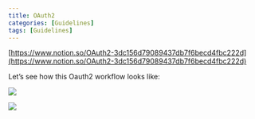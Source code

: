```yaml
---
title: OAuth2
categories: [Guidelines]
tags: [Guidelines]
---
```


[https://www.notion.so/OAuth2-3dc156d79089437db7f6becd4fbc222d](https://www.notion.so/OAuth2-3dc156d79089437db7f6becd4fbc222d)


Let’s see how this Oauth2 workflow looks like:


![](https://prod-files-secure.s3.us-west-2.amazonaws.com/9960fb2a-b75e-4bea-a8f9-b00925db1215/3bce41e0-99e8-4ebd-9701-e2bc9cbb79a2/Untitled.png?X-Amz-Algorithm=AWS4-HMAC-SHA256&X-Amz-Content-Sha256=UNSIGNED-PAYLOAD&X-Amz-Credential=ASIAZI2LB466YC7UAYHD%2F20250619%2Fus-west-2%2Fs3%2Faws4_request&X-Amz-Date=20250619T202714Z&X-Amz-Expires=3600&X-Amz-Security-Token=IQoJb3JpZ2luX2VjEMP%2F%2F%2F%2F%2F%2F%2F%2F%2F%2FwEaCXVzLXdlc3QtMiJHMEUCIQDM50S2%2Btm7%2FfcVr4pRrmUxJrJ0tabrtGlBHthFLt16%2FAIgLJh8BAyeWrOzBgVu%2BKIq00U6J37JZDstUc1eHYlwEDcqiAQIrP%2F%2F%2F%2F%2F%2F%2F%2F%2F%2FARAAGgw2Mzc0MjMxODM4MDUiDN548aIKW5e41t4aByrcA9sAO3aEenlS9raPsBTLgF%2FHzYBkmQJmsLrg4AXUGDrDW7q6SQ32Pc8ldqg2oBrxW7FFucclDpxJQFMYQlmCEC5J6pufKy429Q1zKzSGhUKm4s0TOCeH3BtRW4cFctvRaS6oM8M7QPsAU%2B%2BEa%2FCE2H5%2BJpXUywEHED7HfyhdNDXddBLBeKZFcoJ3PmpiKTqe7fJdmsHHkfQEvBpCWjlLoWF29i5YjjF4j1VLJjNJ1gGSCBvk%2BHFNqBlRiL15zOS%2B3QXIf%2FaBQxdZr3YAUpi9rjfpPvRYSu5H4kcQeBvv0D5TPdTM%2BPnDbuxBlbupx9gtbYmkICUcH5r1y%2FwOTvvwIReunSm0vYLyqsNAZDKiPtfeTYG5E3JObytKzteix7KqHEz7C5KXYz%2Fhnxa6oeSdRroyBZ9sp4B%2Frd7B1uTjWCB%2F8omWPC%2FDikDrNjmeujaXJbaTD6hmtZBlvWazwliV%2Fr4kV4ZoFugADYIrcwY0cEiaG2t9cnOIXdYhBfCVfUnkzaKDXB8kYwaJSCJRYm0Z5DoxFIJ1FgyQS1mJKXtVpEkO9Vd8ca2SjAJUEhoni7jnuuFj91Nx3k6GZOBNmRbMyKjbJvYPx8o5gd36G%2Fp2eQ%2B5zUXBhVEB8ypL5V62MKa20cIGOqUBCr6JKuaNzO0xX2DS79FzH1e4it%2F1vVmW0rwq69wGNi5LlgRK4Hkv7w2AgBGVb8dVNZG6O37HxY%2Fxzh1cfAxYlYzIOY0fsa96W8S4ezXclBqLjfVcY70MUGx11lXMCa0tIndBG%2Bgf7SkRmCJh7%2B%2BjHbKcgnfSxF2YQnVOoinAhk4BkUCjuc7sj5PYj7Icq4op8mXdiYMTOEEm2tCI%2F1LUzLnir%2BVD&X-Amz-Signature=09c7d6933672ae498276f1656c8d0e14598e22152981370c2753ccb03541cedd&X-Amz-SignedHeaders=host&x-amz-checksum-mode=ENABLED&x-id=GetObject)


![](https://prod-files-secure.s3.us-west-2.amazonaws.com/9960fb2a-b75e-4bea-a8f9-b00925db1215/27d32b66-de43-41de-80f7-7edb81d1190f/Untitled.png?X-Amz-Algorithm=AWS4-HMAC-SHA256&X-Amz-Content-Sha256=UNSIGNED-PAYLOAD&X-Amz-Credential=ASIAZI2LB466YC7UAYHD%2F20250619%2Fus-west-2%2Fs3%2Faws4_request&X-Amz-Date=20250619T202714Z&X-Amz-Expires=3600&X-Amz-Security-Token=IQoJb3JpZ2luX2VjEMP%2F%2F%2F%2F%2F%2F%2F%2F%2F%2FwEaCXVzLXdlc3QtMiJHMEUCIQDM50S2%2Btm7%2FfcVr4pRrmUxJrJ0tabrtGlBHthFLt16%2FAIgLJh8BAyeWrOzBgVu%2BKIq00U6J37JZDstUc1eHYlwEDcqiAQIrP%2F%2F%2F%2F%2F%2F%2F%2F%2F%2FARAAGgw2Mzc0MjMxODM4MDUiDN548aIKW5e41t4aByrcA9sAO3aEenlS9raPsBTLgF%2FHzYBkmQJmsLrg4AXUGDrDW7q6SQ32Pc8ldqg2oBrxW7FFucclDpxJQFMYQlmCEC5J6pufKy429Q1zKzSGhUKm4s0TOCeH3BtRW4cFctvRaS6oM8M7QPsAU%2B%2BEa%2FCE2H5%2BJpXUywEHED7HfyhdNDXddBLBeKZFcoJ3PmpiKTqe7fJdmsHHkfQEvBpCWjlLoWF29i5YjjF4j1VLJjNJ1gGSCBvk%2BHFNqBlRiL15zOS%2B3QXIf%2FaBQxdZr3YAUpi9rjfpPvRYSu5H4kcQeBvv0D5TPdTM%2BPnDbuxBlbupx9gtbYmkICUcH5r1y%2FwOTvvwIReunSm0vYLyqsNAZDKiPtfeTYG5E3JObytKzteix7KqHEz7C5KXYz%2Fhnxa6oeSdRroyBZ9sp4B%2Frd7B1uTjWCB%2F8omWPC%2FDikDrNjmeujaXJbaTD6hmtZBlvWazwliV%2Fr4kV4ZoFugADYIrcwY0cEiaG2t9cnOIXdYhBfCVfUnkzaKDXB8kYwaJSCJRYm0Z5DoxFIJ1FgyQS1mJKXtVpEkO9Vd8ca2SjAJUEhoni7jnuuFj91Nx3k6GZOBNmRbMyKjbJvYPx8o5gd36G%2Fp2eQ%2B5zUXBhVEB8ypL5V62MKa20cIGOqUBCr6JKuaNzO0xX2DS79FzH1e4it%2F1vVmW0rwq69wGNi5LlgRK4Hkv7w2AgBGVb8dVNZG6O37HxY%2Fxzh1cfAxYlYzIOY0fsa96W8S4ezXclBqLjfVcY70MUGx11lXMCa0tIndBG%2Bgf7SkRmCJh7%2B%2BjHbKcgnfSxF2YQnVOoinAhk4BkUCjuc7sj5PYj7Icq4op8mXdiYMTOEEm2tCI%2F1LUzLnir%2BVD&X-Amz-Signature=b3416b6ac723739c8db3177aec9572cb3cf05292f5b7f9ee7518969921ae187d&X-Amz-SignedHeaders=host&x-amz-checksum-mode=ENABLED&x-id=GetObject)

